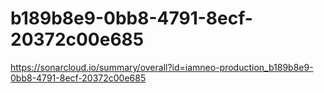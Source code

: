 # b189b8e9-0bb8-4791-8ecf-20372c00e685
https://sonarcloud.io/summary/overall?id=iamneo-production_b189b8e9-0bb8-4791-8ecf-20372c00e685
